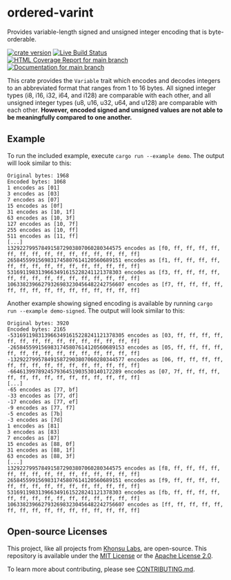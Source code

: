 # ordered-varint

Provides variable-length signed and unsigned integer encoding that is
byte-orderable.

[![crate version](https://img.shields.io/crates/v/ordered-varint.svg)](https://crates.io/crates/ordered-varint)
[![Live Build Status](https://img.shields.io/github/actions/workflow/status/khonsulabs/ordered-varint/tests.yml?branch=main)](https://github.com/khonsulabs/ordered-varint/actions?query=workflow:Tests)
[![HTML Coverage Report for `main` branch](https://khonsulabs.github.io/ordered-varint/coverage/badge.svg)](https://khonsulabs.github.io/ordered-varint/coverage/)
[![Documentation for `main` branch](https://img.shields.io/badge/docs-main-informational)](https://khonsulabs.github.io/ordered-varint/main/ordered_varint/)

This crate provides the `Variable` trait which encodes and decodes integers to
an abbreviated format that ranges from 1 to 16 bytes. All signed integer types
(i8, i16, i32, i64, and i128) are comparable with each other, and all unsigned
integer types (u8, u16, u32, u64, and u128) are comparable with each other.
**However, encoded signed and unsigned values are not able to be meaningfully
compared to one another.**

## Example

To run the included example, execute `cargo run --example demo`. The output will
look similar to this:

```text
Original bytes: 1968
Encoded bytes: 1068
1 encodes as [01]
3 encodes as [03]
7 encodes as [07]
15 encodes as [0f]
31 encodes as [10, 1f]
63 encodes as [10, 3f]
127 encodes as [10, 7f]
255 encodes as [10, ff]
511 encodes as [11, ff]
[...]
1329227995784915872903807060280344575 encodes as [f0, ff, ff, ff, ff, ff, ff, ff, ff, ff, ff, ff, ff, ff, ff, ff]
2658455991569831745807614120560689151 encodes as [f1, ff, ff, ff, ff, ff, ff, ff, ff, ff, ff, ff, ff, ff, ff, ff]
5316911983139663491615228241121378303 encodes as [f3, ff, ff, ff, ff, ff, ff, ff, ff, ff, ff, ff, ff, ff, ff, ff]
10633823966279326983230456482242756607 encodes as [f7, ff, ff, ff, ff, ff, ff, ff, ff, ff, ff, ff, ff, ff, ff, ff]
```

Another example showing signed encoding is available by running `cargo run
--example demo-signed`. The output will look similar to this:

```text
Original bytes: 3920
Encoded bytes: 2165
-5316911983139663491615228241121378305 encodes as [03, ff, ff, ff, ff, ff, ff, ff, ff, ff, ff, ff, ff, ff, ff, ff]
-2658455991569831745807614120560689153 encodes as [05, ff, ff, ff, ff, ff, ff, ff, ff, ff, ff, ff, ff, ff, ff, ff]
-1329227995784915872903807060280344577 encodes as [06, ff, ff, ff, ff, ff, ff, ff, ff, ff, ff, ff, ff, ff, ff, ff]
-664613997892457936451903530140172289 encodes as [07, 7f, ff, ff, ff, ff, ff, ff, ff, ff, ff, ff, ff, ff, ff, ff]
[...]
-65 encodes as [77, bf]
-33 encodes as [77, df]
-17 encodes as [77, ef]
-9 encodes as [77, f7]
-5 encodes as [7b]
-3 encodes as [7d]
1 encodes as [81]
3 encodes as [83]
7 encodes as [87]
15 encodes as [88, 0f]
31 encodes as [88, 1f]
63 encodes as [88, 3f]
[...]
1329227995784915872903807060280344575 encodes as [f8, ff, ff, ff, ff, ff, ff, ff, ff, ff, ff, ff, ff, ff, ff, ff]
2658455991569831745807614120560689151 encodes as [f9, ff, ff, ff, ff, ff, ff, ff, ff, ff, ff, ff, ff, ff, ff, ff]
5316911983139663491615228241121378303 encodes as [fb, ff, ff, ff, ff, ff, ff, ff, ff, ff, ff, ff, ff, ff, ff, ff]
10633823966279326983230456482242756607 encodes as [ff, ff, ff, ff, ff, ff, ff, ff, ff, ff, ff, ff, ff, ff, ff, ff]
```

## Open-source Licenses

This project, like all projects from [Khonsu Labs](https://khonsulabs.com/), are
open-source. This repository is available under the [MIT License](./LICENSE-MIT)
or the [Apache License 2.0](./LICENSE-APACHE).

To learn more about contributing, please see [CONTRIBUTING.md](./CONTRIBUTING.md).
